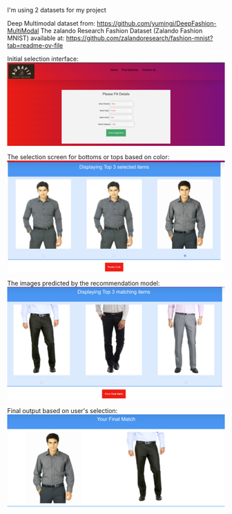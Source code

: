 I'm using 2 datasets for my project

Deep Multimodal dataset from: https://github.com/yumingj/DeepFashion-MultiModal
The zalando Research Fashion Dataset (Zalando Fashion MNIST) available at: https://github.com/zalandoresearch/fashion-mnist?tab=readme-ov-file

Initial selection interface:
![alt text](image-4.png)

The selection screen for bottoms or tops based on color:
![alt text](image-1.png)

The images predicted by the recommendation model:
![alt text](image-2.png)

Final output based on user's selection:
![alt text](image-3.png)